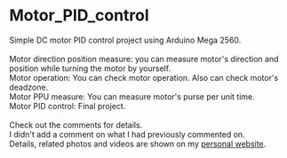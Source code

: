 # Motor_PID_control

Simple DC motor PID control project using Arduino Mega 2560. <Br>
<Br>
Motor direction position measure: you can measure motor's direction and position while turning the motor by yourself.<Br>
Motor operation: You can check motor operation. Also can check motor's deadzone.<Br>
Motor PPU measure: You can measure motor's purse per unit time.<Br>
Motor PID control: Final project.<Br>
<Br>
Check out the comments for details.<Br>
I didn't add a comment on what I had previously commented on.<Br>
Details, related photos and videos are shown on my [personal website](https://careful-dive-3d5.notion.site/PID-Control-4d7c317b31c94413a8d27fd1791c4e36).

  
